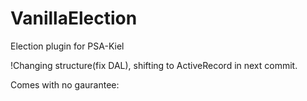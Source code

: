 VanillaElection
===============

Election plugin for PSA-Kiel

!Changing structure(fix DAL), shifting to ActiveRecord in next commit.

Comes with no gaurantee:
